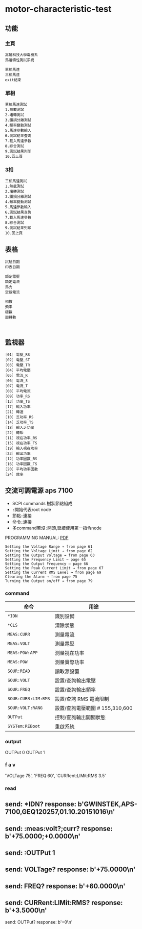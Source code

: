 # motor-characteristic-test

## 功能

### 主頁
```
高雄科技大學電機系
馬達特性測試系統

單相馬達
三相馬達
exit結束
```

### 單相
```
單相馬達測試
1.無載測試
2.堵轉測試
3.鐵損分離測試
4.頻率變動測試
5.馬達參數輸入
6.測試結果查詢
7.載入馬達參數
8.綜合測試
9.測試結果列印
10.回上頁
```

### 3相
```
三相馬達測試
1.無載測試
2.堵轉測試
3.鐵損分離測試
4.頻率變動測試
5.馬達參數輸入
6.測試結果查詢
7.載入馬達參數
8.綜合測試
9.測試結果列印
10.回上頁
```


## 表格
```
試驗日期
印表日期

額定電壓
額定電流
馬力
空載電流

相數
頻率
極數
迴轉數



```

## 監視器
```
[01] 電壓_RS
[02] 電壓_ST
[03] 電壓_TR
[04] 平均電壓
[05] 電流_R
[06] 電流_S
[07] 電流_T
[08] 平均電流
[09] 功率_RS
[13] 功率_TS
[17] 輸入功率
[21] 轉速
[10] 乏功率_RS
[14] 乏功率_TS
[18] 輸入乏功率
[22] 轉矩
[11] 視在功率_RS
[15] 視在功率_TS
[19] 輸入視在功率
[23] 輸出功率
[12] 功率因數_RS
[16] 功率因數_TS
[20] 平均功率因數
[24] 效率

```



## 交流可調電源 aps 7100
* SCPI commands 樹狀節點組成
* `:`開始代表root node
* 節點`:`連接
* 命令`;`連接
* 多command若沒`:`開頭,延續使用第一指令node

PROGRAMMING MANUAL: [PDF](https://www.gwinstek.com/en-global/products/downloadSeriesDownNew/8395/562)
```
Setting the Voltage Range → from page 61
Setting the Voltage Limit → from page 62
Setting the Output Voltage → from page 63
Setting the Frequency Limit → page 65
Setting the Output Frequency → page 66
Setting the Peak Current Limit → from page 67
Setting the Current RMS Level → from page 69
Clearing the Alarm → from page 75
Turning the Output on/off → from page 79
```
### command 

| 命令 | 用途 |
|------|------|
| `*IDN` | 識別設備 |
| `*CLS` | 清除狀態 |
| `MEAS:CURR` | 測量電流 |
| `MEAS:VOLT` | 測量電壓 |
| `MEAS:POW:APP` | 測量視在功率 |
| `MEAS:POW` | 測量實際功率 |
| `SOUR:READ` | 讀取源設置 |
| `SOUR:VOLT` | 設置/查詢輸出電壓 |
| `SOUR:FREQ` | 設置/查詢輸出頻率 |
| `SOUR:CURR:LIM:RMS` | 設置/查詢 RMS 電流限制 |
| `SOUR:VOLT:RANG` | 設置/查詢電壓範圍 # 155,310,600 |
| `OUTPut` | 控制/查詢輸出開關狀態 |
| `SYSTem:REBoot` | 重啟系統 |

### output
OUTPut 0
OUTPut 1

### f a v 
'VOLTage 75',
'FREQ 60',
'CURRent:LIMit:RMS 3.5'


### read 
send: *IDN?
response: b'GWINSTEK,APS-7100,GEQ120257,01.10.20151016\n'
-------------------
send: :meas:volt?;curr?
response: b'+75.0000;+0.0000\n'
-------------------
send: :OUTPut 1
-------------------
send: VOLTage?
response: b'+75.0000\n'
-------------------
send: FREQ?
response: b'+60.0000\n'
-------------------
send: CURRent:LIMit:RMS?
response: b'+3.5000\n'
-------------------
send: OUTPut?
response: b'+0\n'


